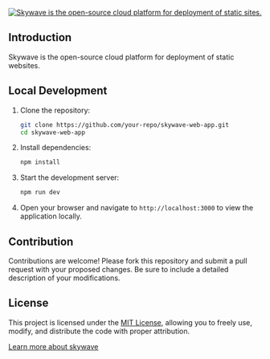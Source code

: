 <p align='center'>
  <a href="https://www.skywaveapp.site/" target='_blank'>
    <img alt="Skywave is the open-source cloud platform for deployment of static sites." 
      src="https://github.com/user-attachments/assets/0b575f6a-a02a-46cf-ab4f-bd05761b1d1e">
  </a>
</p>

## Introduction

Skywave is the open-source cloud platform for deployment of static websites.

## Local Development  

1. Clone the repository:  
   ```bash
   git clone https://github.com/your-repo/skywave-web-app.git
   cd skywave-web-app
   ```  
2. Install dependencies:  
   ```bash
   npm install
   ```  
3. Start the development server:  
   ```bash
   npm run dev
   ```  
4. Open your browser and navigate to `http://localhost:3000` to view the application locally.  

## Contribution  

Contributions are welcome! Please fork this repository and submit a pull request with your proposed changes. Be sure to include a detailed description of your modifications.

## License  

This project is licensed under the [MIT License](LICENSE), allowing you to freely use, modify, and distribute the code with proper attribution.  

[Learn more about skywave](https://github.com/vikaspatil0021/skywave/blob/main/README.md)
